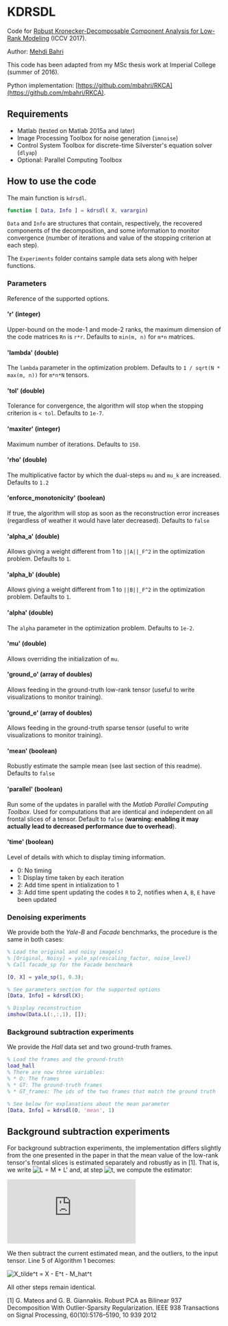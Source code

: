 # KDRSDL
Code for [Robust Kronecker-Decomposable Component Analysis for Low-Rank Modeling](https://arxiv.org/abs/1703.07886) (ICCV 2017).

Author: [Mehdi Bahri](http://bahri.io)

This code has been adapted from my MSc thesis work at Imperial College (summer of 2016).

Python implementation: [https://github.com/mbahri/RKCA](https://github.com/mbahri/RKCA).

## Requirements

* Matlab (tested on Matlab 2015a and later)
* Image Processing Toolbox for noise generation (`imnoise`)
* Control System Toolbox for discrete-time Silverster's equation solver (`dlyap`)
* Optional: Parallel Computing Toolbox

## How to use the code

The main function is `kdrsdl`.
```matlab
function [ Data, Info ] = kdrsdl( X, varargin)
```

`Data` and `Info` are structures that contain, respectively, the recovered components of the decomposition, and some information to monitor convergence (number of iterations and value of the stopping criterion at each step).

The `Experiments` folder contains sample data sets along with helper functions.

### Parameters
Reference of the supported options.
#### 'r' (integer)
Upper-bound on the mode-1 and mode-2 ranks, the maximum dimension of the code matrices `Rn` is `r*r`. Defaults to `min(m, n)` for `m*n` matrices.
#### 'lambda' (double)
The `lambda` parameter in the optimization problem. Defaults to `1 / sqrt(N * max(m, n))` for `m*n*N` tensors.
#### 'tol' (double)
Tolerance for convergence, the algorithm will stop when the stopping criterion is `< tol`. Defaults to `1e-7`.
#### 'maxiter' (integer)
Maximum number of iterations. Defaults to `150`.
#### 'rho' (double)
The multiplicative factor by which the dual-steps `mu` and `mu_k` are increased. Defaults to `1.2`
#### 'enforce_monotonicity' (boolean)
If true, the algorithm will stop as soon as the reconstruction error increases (regardless of weather it would have later decreased). Defaults to `false`
#### 'alpha_a' (double)
Allows giving a weight different from 1 to `||A||_F^2` in the optimization problem. Defaults to `1`.
#### 'alpha_b' (double)
Allows giving a weight different from 1 to `||B||_F^2` in the optimization problem. Defaults to `1`.
#### 'alpha' (double)
The `alpha` parameter in the optimization problem. Defaults to `1e-2`.
#### 'mu' (double)
Allows overriding the initialization of `mu`.
#### 'ground_o' (array of doubles)
Allows feeding in the ground-truth low-rank tensor (useful to write visualizations to monitor training).
#### 'ground_e' (array of doubles)
Allows feeding in the ground-truth sparse tensor (useful to write visualizations to monitor training).
#### 'mean' (boolean)
Robustly estimate the sample mean (see last section of this readme). Defaults to `false`
#### 'parallel' (boolean)
Run some of the updates in parallel with the _Matlab Parallel Computing Toolbox_. Used for computations that are identical and independent on all frontal slices of a tensor. Default to `false` (**warning: enabling it may actually lead to decreased performance due to overhead**).
#### 'time' (boolean)
Level of details with which to display timing information.
* 0: No timing
* 1: Display time taken by each iteration
* 2: Add time spent in intialization to 1
* 3: Add time spent updating the codes `R` to 2, notifies when `A`, `B`, `E` have been updated

### Denoising experiments

We provide both the _Yale-B_ and _Facade_ benchmarks, the procedure is the same in both cases:
```matlab
% Load the original and noisy image(s)
% [Original, Noisy] = yale_sp(rescaling_factor, noise_level)
% Call facade_sp for the Facade benchmark

[O, X] = yale_sp(1, 0.3);

% See parameters section for the supported options
[Data, Info] = kdrsdl(X);

% Display reconstruction
imshow(Data.L(:,:,1), []);
```

### Background subtraction experiments

We provide the _Hall_ data set and two ground-truth frames.
```matlab
% Load the frames and the ground-truth
load_hall
% There are now three variables:
% * O: The frames
% * GT: The ground-truth frames
% * GT_frames: The ids of the two frames that match the ground truth

% See below for explanations about the mean parameter
[Data, Info] = kdrsdl(O, 'mean', 1)
```

## Background subtraction experiments

For background subtraction experiments, the implementation differs slightly from the one presented in the paper in that the mean value of the low-rank tensor's frontal slices is estimated separately and robustly as in [1]. That is, we write ![L = M + L'](http://quicklatex.com/cache3/4b/ql_7ad77138d8fb1f2eea471eb16f7d514b_l3.png) and, at step ![t](http://quicklatex.com/cache3/8d/ql_5121a27906c28c9080bdc88d7480e28d_l3.png), we compute the estimator:

![M_hat^t = (1/N)*Sum_n(X_n - E_n^t)](http://latex.codecogs.com/gif.latex?%5Cmathbf%7B%5Chat%7BM%7D%5Et%7D%20%3D%20%5Cfrac%7B1%7D%7BN%7D%20%5Csum_n%20%28%5Cmathbf%7BX%7D_n%20-%20%5Cmathbf%7BE%7D_n%5Et%29)

We then subtract the current estimated mean, and the outliers, to the input tensor. Line 5 of Algorithm 1 becomes:

![X_tilde^t = X - E^t - M_hat^t](http://quicklatex.com/cache3/31/ql_cbe81c6fee4215c95790a8ea68cef331_l3.png)

All other steps remain identical.

[1] G. Mateos and G. B. Giannakis. Robust PCA as Bilinear 937 Decomposition With Outlier-Sparsity Regularization. IEEE 938 Transactions on Signal Processing, 60(10):5176–5190, 10 939 2012
